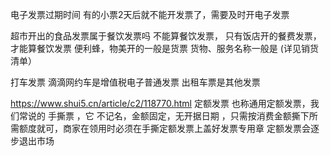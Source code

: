 
电子发票过期时间
有的小票2天后就不能开发票了，需要及时开电子发票

超市开出的食品发票属于餐饮发票吗
不能算餐饮发票， 只有饭店开的餐费发票， 才能算餐饮发票
便利蜂，物美开的一般是货票   货物、服务名称一般是 (详见销货清单）


打车发票
滴滴网约车是增值税电子普通发票
出租车票是其他发票


https://www.shui5.cn/article/c2/118770.html
定额发票
也称通用定额发票，我们常说的 手撕票 ，它 不记名，金额固定，无开据日期 ，只需按消费金额撕下所需额度就可，商家在领用时必须在手撕定额发票上盖好发票专用章
定额发票会逐步退出市场